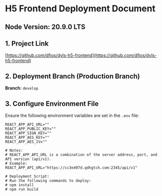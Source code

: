 # H5 Frontend Deployment Document

## Node Version: 20.9.0 LTS
## 1. Project Link
[https://github.com/dfios/dyls-h5-frontend](https://github.com/dfios/dyls-h5-frontend)

## 2. Deployment Branch (Production Branch)
**Branch:** `develop`

## 3. Configure Environment File
Ensure the following environment variables are set in the `.env` file:

```env
REACT_APP_API_URL=""
REACT_APP_PUBLIC_KEY=""
REACT_APP_SIGN_KEY=""
REACT_APP_AES_KEY=""
REACT_APP_AES_IV=""

# Notes:
# REACT_APP_API_URL is a combination of the server address, port, and API version (api/v1). 
# Example: REACT_APP_API_URL="https://cc3e497d.qdhgtch.com:2345/api/v1"

# Deployment Script:
# Run the following commands to deploy:
# npm install
# npm run build
